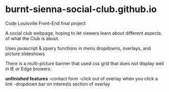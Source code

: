 # burnt-sienna-social-club.github.io

Code Louisville Front-End final project

A social club webpage, hoping to let viewers learn about different aspects of what the Club is about. 

Uses javascript & jquery functions in menu dropdowns, overlays, and picture slideshows

There is a multi-picture banner that used css grid that does not display well in IE or Edge browers. 

****unfinished features****
-contact form 
-click out of overlay when you click a link
-dropdown bar on interests section of overlay 